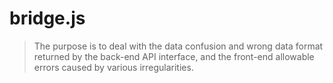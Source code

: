 # bridge.js
> The purpose is to deal with the data confusion and wrong data format returned by the back-end API interface, and the front-end allowable errors caused by various irregularities.
